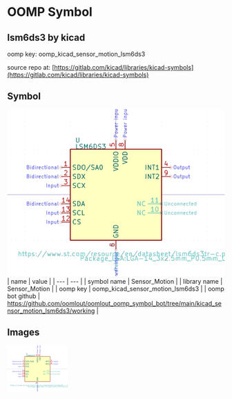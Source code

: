 # OOMP Symbol  
## lsm6ds3  by kicad  
  
oomp key: oomp_kicad_sensor_motion_lsm6ds3  
  
source repo at: [https://gitlab.com/kicad/libraries/kicad-symbols](https://gitlab.com/kicad/libraries/kicad-symbols)  
## Symbol  
  
[![working.png](working_600.png)](working.png)  
| name | value | 
| --- | --- | 
| symbol name | Sensor_Motion | 
| library name | Sensor_Motion | 
| oomp key | oomp_kicad_sensor_motion_lsm6ds3 | 
| oomp bot github | https://github.com/oomlout/oomlout_oomp_symbol_bot/tree/main/kicad_sensor_motion_lsm6ds3/working | 
## Images  
  
[![working.png](working_140.png)](working.png)  
